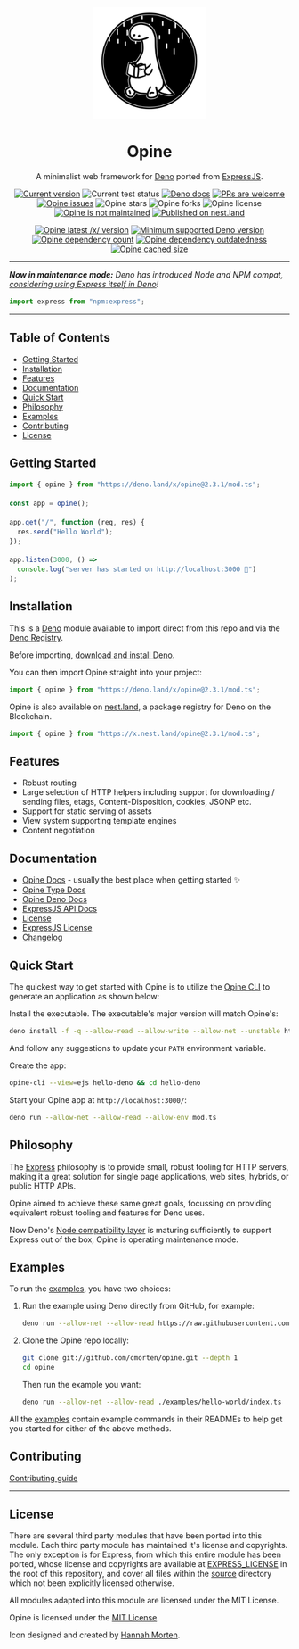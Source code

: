 <p align="center">
  <a href="https://www.linkedin.com/in/hannah-morten-b1218017a/"><img height="200" style="height:200px;" src="https://github.com/cmorten/opine/raw/main/.github/icon.png" alt="Deno reading an opinionated book"></a>
  <h1 align="center">Opine</h1>
</p>
<p align="center">
A minimalist web framework for <a href="https://deno.land/">Deno</a> ported from <a href="https://github.com/expressjs/express">ExpressJS</a>.</p>
<p align="center">
   <a href="https://github.com/cmorten/opine/tags/"><img src="https://img.shields.io/github/tag/cmorten/opine" alt="Current version" /></a>
   <img src="https://github.com/cmorten/opine/workflows/Test/badge.svg" alt="Current test status" />
   <a href="https://doc.deno.land/https/deno.land/x/opine/mod.ts"><img src="https://doc.deno.land/badge.svg" alt="Deno docs" /></a>
   <a href="http://makeapullrequest.com"><img src="https://img.shields.io/badge/PRs-welcome-brightgreen.svg" alt="PRs are welcome" /></a>
   <a href="https://github.com/cmorten/opine/issues/"><img src="https://img.shields.io/github/issues/cmorten/opine" alt="Opine issues" /></a>
   <img src="https://img.shields.io/github/stars/cmorten/opine" alt="Opine stars" />
   <img src="https://img.shields.io/github/forks/cmorten/opine" alt="Opine forks" />
   <img src="https://img.shields.io/github/license/cmorten/opine" alt="Opine license" />
   <a href="https://GitHub.com/cmorten/opine/graphs/commit-activity"><img src="https://img.shields.io/badge/Maintained%3F-no-green.svg" alt="Opine is not maintained" /></a>
   <a href="https://nest.land/package/opine"><img src="https://nest.land/badge.svg" alt="Published on nest.land" /></a>
</p>
<p align="center">
   <a href="https://deno.land/x/opine"><img src="https://img.shields.io/endpoint?url=https%3A%2F%2Fdeno-visualizer.danopia.net%2Fshields%2Flatest-version%2Fx%2Fopine%2Fmod.ts" alt="Opine latest /x/ version" /></a>
   <a href="https://github.com/denoland/deno/blob/main/Releases.md"><img src="https://img.shields.io/badge/deno-1.25.0-brightgreen?logo=deno" alt="Minimum supported Deno version" /></a>
   <a href="https://deno-visualizer.danopia.net/dependencies-of/https/deno.land/x/opine/mod.ts"><img src="https://img.shields.io/endpoint?url=https%3A%2F%2Fdeno-visualizer.danopia.net%2Fshields%2Fdep-count%2Fx%2Fopine%2Fmod.ts" alt="Opine dependency count" /></a>
   <a href="https://deno-visualizer.danopia.net/dependencies-of/https/deno.land/x/opine/mod.ts"><img src="https://img.shields.io/endpoint?url=https%3A%2F%2Fdeno-visualizer.danopia.net%2Fshields%2Fupdates%2Fx%2Fopine%2Fmod.ts" alt="Opine dependency outdatedness" /></a>
   <a href="https://deno-visualizer.danopia.net/dependencies-of/https/deno.land/x/opine/mod.ts"><img src="https://img.shields.io/endpoint?url=https%3A%2F%2Fdeno-visualizer.danopia.net%2Fshields%2Fcache-size%2Fx%2Fopine%2Fmod.ts" alt="Opine cached size" /></a>
</p>

---

_**Now in maintenance mode:** Deno has introduced Node and NPM compat, [considering using Express itself in
Deno](https://deno.com/blog/v1.25#experimental-npm-support)!_

```ts
import express from "npm:express";
```

---

## Table of Contents

- [Getting Started](#getting-started)
- [Installation](#installation)
- [Features](#features)
- [Documentation](#documentation)
- [Quick Start](#quick-start)
- [Philosophy](#philosophy)
- [Examples](#examples)
- [Contributing](#contributing)
- [License](#license)

## Getting Started

```ts
import { opine } from "https://deno.land/x/opine@2.3.1/mod.ts";

const app = opine();

app.get("/", function (req, res) {
  res.send("Hello World");
});

app.listen(3000, () =>
  console.log("server has started on http://localhost:3000 🚀")
);
```

## Installation

This is a [Deno](https://deno.land/) module available to import direct from this
repo and via the [Deno Registry](https://deno.land/x).

Before importing, [download and install Deno](https://deno.land/#installation).

You can then import Opine straight into your project:

```ts
import { opine } from "https://deno.land/x/opine@2.3.1/mod.ts";
```

Opine is also available on [nest.land](https://nest.land/package/opine), a
package registry for Deno on the Blockchain.

```ts
import { opine } from "https://x.nest.land/opine@2.3.1/mod.ts";
```

## Features

- Robust routing
- Large selection of HTTP helpers including support for downloading / sending
  files, etags, Content-Disposition, cookies, JSONP etc.
- Support for static serving of assets
- View system supporting template engines
- Content negotiation

## Documentation

- [Opine Docs](https://github.com/cmorten/opine/blob/main/.github/API/api.md) -
  usually the best place when getting started ✨
- [Opine Type Docs](https://cmorten.github.io/opine/)
- [Opine Deno Docs](https://doc.deno.land/https/deno.land/x/opine/mod.ts)
- [ExpressJS API Docs](https://expressjs.com/en/4x/api.html)
- [License](https://github.com/cmorten/opine/blob/main/LICENSE.md)
- [ExpressJS License](https://github.com/cmorten/opine/blob/main/EXPRESS_LICENSE.md)
- [Changelog](https://github.com/cmorten/opine/blob/main/.github/CHANGELOG.md)

## Quick Start

The quickest way to get started with Opine is to utilize the
[Opine CLI](https://github.com/cmorten/opine-cli) to generate an application as
shown below:

Install the executable. The executable's major version will match Opine's:

```bash
deno install -f -q --allow-read --allow-write --allow-net --unstable https://deno.land/x/opinecli@2.0.0/opine-cli.ts
```

And follow any suggestions to update your `PATH` environment variable.

Create the app:

```bash
opine-cli --view=ejs hello-deno && cd hello-deno
```

Start your Opine app at `http://localhost:3000/`:

```bash
deno run --allow-net --allow-read --allow-env mod.ts
```

## Philosophy

The [Express](https://github.com/expressjs/express) philosophy is to provide
small, robust tooling for HTTP servers, making it a great solution for single
page applications, web sites, hybrids, or public HTTP APIs.

Opine aimed to achieve these same great goals, focussing on providing equivalent
robust tooling and features for Deno uses.

Now Deno's [Node compatibility layer](https://deno.land/std/node/README.md) is
maturing sufficiently to support Express out of the box, Opine is operating
maintenance mode.

## Examples

To run the [examples](./examples), you have two choices:

1. Run the example using Deno directly from GitHub, for example:

   ```bash
   deno run --allow-net --allow-read https://raw.githubusercontent.com/cmorten/opine/main/examples/hello-world/index.ts
   ```

1. Clone the Opine repo locally:

   ```bash
   git clone git://github.com/cmorten/opine.git --depth 1
   cd opine
   ```

   Then run the example you want:

   ```bash
   deno run --allow-net --allow-read ./examples/hello-world/index.ts
   ```

All the [examples](./examples) contain example commands in their READMEs to help
get you started for either of the above methods.

## Contributing

[Contributing guide](https://github.com/cmorten/opine/blob/main/.github/CONTRIBUTING.md)

---

## License

There are several third party modules that have been ported into this module.
Each third party module has maintained it's license and copyrights. The only
exception is for Express, from which this entire module has been ported, whose
license and copyrights are available at [EXPRESS_LICENSE](./EXPRESS_LICENSE.md)
in the root of this repository, and cover all files within the [source](./src)
directory which not been explicitly licensed otherwise.

All modules adapted into this module are licensed under the MIT License.

Opine is licensed under the [MIT License](./LICENSE.md).

Icon designed and created by
[Hannah Morten](https://www.linkedin.com/in/hannah-morten-b1218017a/).

